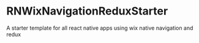 # RNWixNavigationReduxStarter
A starter template for all react native apps using wix native navigation and redux
